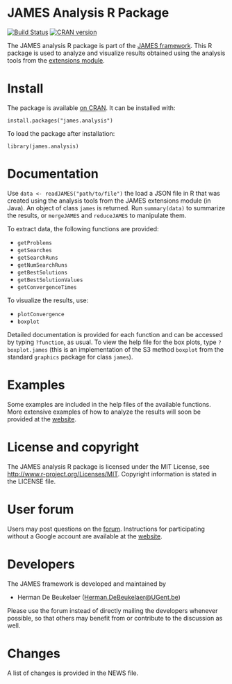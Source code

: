 JAMES Analysis R Package
========================

[![Build Status](https://img.shields.io/travis/hdbeukel/james-analysis-R.svg?style=flat)](https://travis-ci.org/hdbeukel/james-analysis-R)
[![CRAN version](http://www.r-pkg.org/badges/version/james.analysis)](http://cran.rstudio.com/package=james.analysis)

The JAMES analysis R package is part of the [JAMES framework][james-github]. This R package is used to analyze and visualize results obtained using the analysis tools from the [extensions module][james-extensions].

Install
=======

The package is available [on CRAN][cran]. It can be installed with:

```
install.packages("james.analysis")
```

To load the package after installation:

```
library(james.analysis)
```

Documentation
=============

Use `data <- readJAMES("path/to/file")` the load a JSON file in R that was created using the analysis tools from the JAMES extensions module (in Java). An object of class `james` is returned. Run `summary(data)` to summarize the results, or `mergeJAMES` and `reduceJAMES` to manipulate them.

To extract data, the following functions are provided:

 - `getProblems`
 - `getSearches`
 - `getSearchRuns`
 - `getNumSearchRuns`
 - `getBestSolutions`
 - `getBestSolutionValues`
 - `getConvergenceTimes`

To visualize the results, use:

 - `plotConvergence`
 - `boxplot`

Detailed documentation is provided for each function and can be accessed by typing `?function`, as usual. To view the help file for the box plots, type `?boxplot.james` (this is an implementation of the S3 method `boxplot` from the standard `graphics` package for class `james`).

Examples
=============

Some examples are included in the help files of the available functions. More extensive examples of how to analyze the results will soon be provided at the [website][james-website].

License and copyright
=====================

The JAMES analysis R package is licensed under the MIT License, see http://www.r-project.org/Licenses/MIT. Copyright information is stated in the LICENSE file.

User forum
==========

Users may post questions on the [forum][james-forum]. Instructions for participating without a Google account are available at the [website][james-contact].

Developers
==========

The JAMES framework is developed and maintained by

 - Herman De Beukelaer (Herman.DeBeukelaer@UGent.be)
 
Please use the forum instead of directly mailing the developers whenever possible, so that others may benefit from or contribute to the discussion as well.
 
Changes
=======

A list of changes is provided in the NEWS file.


[james-github]:     https://github.com/hdbeukel/james
[james-extensions]: https://github.com/hdbeukel/james-extensions
[james-website]:    http://www.jamesframework.org
[james-forum]:      https://groups.google.com/forum/#!forum/james-users
[james-contact]:    http://www.jamesframework.org/contact/
[cran]:             http://cran.r-project.org/web/packages/james.analysis/index.html
